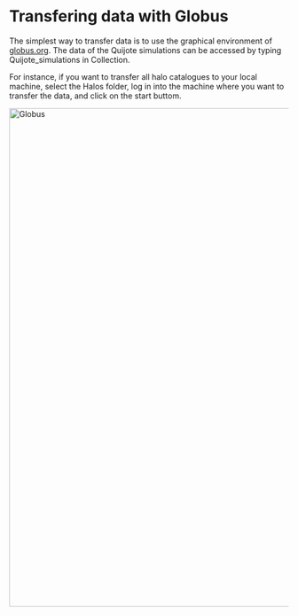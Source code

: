 # Transfering data with Globus

The simplest way to transfer data is to use the graphical environment of [globus.org](https://www.globus.org).
The data of the Quijote simulations can be accessed by typing Quijote_simulations in Collection.

For instance, if you want to transfer all halo catalogues to your local machine, select the Halos folder, log in into the machine where you want to transfer the data, and click on the start buttom.

<img src="https://raw.githubusercontent.com/franciscovillaescusa/Quijote-simulations/master/documentation/Globus.png" alt="Globus" width="900"/>
